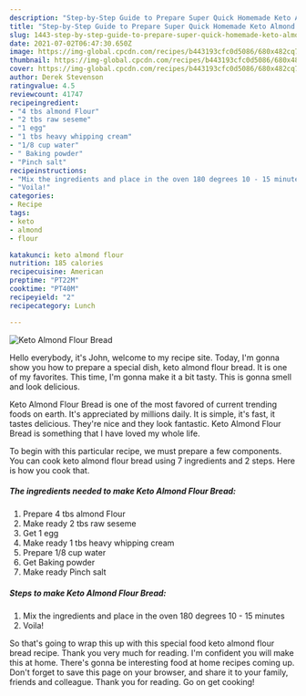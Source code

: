 ```yaml
---
description: "Step-by-Step Guide to Prepare Super Quick Homemade Keto Almond Flour Bread"
title: "Step-by-Step Guide to Prepare Super Quick Homemade Keto Almond Flour Bread"
slug: 1443-step-by-step-guide-to-prepare-super-quick-homemade-keto-almond-flour-bread
date: 2021-07-02T06:47:30.650Z
image: https://img-global.cpcdn.com/recipes/b443193cfc0d5086/680x482cq70/keto-almond-flour-bread-recipe-main-photo.jpg
thumbnail: https://img-global.cpcdn.com/recipes/b443193cfc0d5086/680x482cq70/keto-almond-flour-bread-recipe-main-photo.jpg
cover: https://img-global.cpcdn.com/recipes/b443193cfc0d5086/680x482cq70/keto-almond-flour-bread-recipe-main-photo.jpg
author: Derek Stevenson
ratingvalue: 4.5
reviewcount: 41747
recipeingredient:
- "4 tbs almond Flour"
- "2 tbs raw seseme"
- "1 egg"
- "1 tbs heavy whipping cream"
- "1/8 cup water"
- " Baking powder"
- "Pinch salt"
recipeinstructions:
- "Mix the ingredients and place in the oven 180 degrees 10 - 15 minutes"
- "Voila!"
categories:
- Recipe
tags:
- keto
- almond
- flour

katakunci: keto almond flour 
nutrition: 185 calories
recipecuisine: American
preptime: "PT22M"
cooktime: "PT40M"
recipeyield: "2"
recipecategory: Lunch

---
```



![Keto Almond Flour Bread](https://img-global.cpcdn.com/recipes/b443193cfc0d5086/680x482cq70/keto-almond-flour-bread-recipe-main-photo.jpg)

Hello everybody, it's John, welcome to my recipe site. Today, I'm gonna show you how to prepare a special dish, keto almond flour bread. It is one of my favorites. This time, I'm gonna make it a bit tasty. This is gonna smell and look delicious.



Keto Almond Flour Bread is one of the most favored of current trending foods on earth. It's appreciated by millions daily. It is simple, it's fast, it tastes delicious. They're nice and they look fantastic. Keto Almond Flour Bread is something that I have loved my whole life.


To begin with this particular recipe, we must prepare a few components. You can cook keto almond flour bread using 7 ingredients and 2 steps. Here is how you cook that.

<!--inarticleads1-->

##### The ingredients needed to make Keto Almond Flour Bread:

1. Prepare 4 tbs almond Flour
1. Make ready 2 tbs raw seseme
1. Get 1 egg
1. Make ready 1 tbs heavy whipping cream
1. Prepare 1/8 cup water
1. Get  Baking powder
1. Make ready Pinch salt




<!--inarticleads2-->

##### Steps to make Keto Almond Flour Bread:

1. Mix the ingredients and place in the oven 180 degrees 10 - 15 minutes
1. Voila!




So that's going to wrap this up with this special food keto almond flour bread recipe. Thank you very much for reading. I'm confident you will make this at home. There's gonna be interesting food at home recipes coming up. Don't forget to save this page on your browser, and share it to your family, friends and colleague. Thank you for reading. Go on get cooking!
